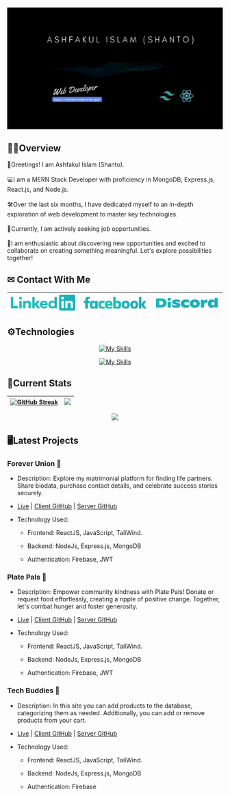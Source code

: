 [![Cover](/assets/cover.gif "Cover")](https://ashfakul-islam.web.app/)

## 👱‍♂️Overview
<p>
👋Greetings! I am Ashfakul Islam (Shanto).
<br/><br/>
💻I am a MERN Stack Developer with proficiency in MongoDB, Express.js, React.js, and Node.js.
<br/><br/>
🛠Over the last six months, I have dedicated myself to an in-depth exploration of web development to master key technologies.
<br/><br/>
👀Currently, I am actively seeking job opportunities.
<br/><br/>
🌟I am enthusiastic about discovering new opportunities and excited to collaborate on creating something meaningful. Let's explore possibilities together!
</p>

## ✉ Contact With Me

| [![linkedin](/assets/linkedin.png "linkedin")](https://www.linkedin.com/in/ashfakul-islam-a56236183/) | [![facebook](/assets/facebook.png "facebook")](https://www.facebook.com/A.i.Sh4nto) | [![discord](/assets/discord.png "discord")](https://discord.com/users/475554971182432259) |
|---|---|---|


## ⚙Technologies

<div align="center">

[![My Skills](https://skillicons.dev/icons?i=js,html,css,react)](https://skillicons.dev)

[![My Skills](https://skillicons.dev/icons?i=firebase,tailwind,nodejs,expressjs,mongodb)](https://skillicons.dev)

</div>

## 🚀Current Stats

<div align="center">

| [![GitHub Streak](https://github-readme-streak-stats.herokuapp.com?user=juixer&theme=gotham&card_width=500)](https://git.io/streak-stats) | ![](http://github-profile-summary-cards.vercel.app/api/cards/repos-per-language?username=juixer&theme=github_dark)| 
|---|---|

 ![](http://github-profile-summary-cards.vercel.app/api/cards/profile-details?username=juixer&theme=github_dark)

 

</div>


## 🖥Latest Projects

### Forever Union 💍
 
 - Description: Explore my matrimonial platform for finding life partners. Share biodata, purchase contact details, and celebrate success stories securely.

 - [Live](https://forever-union.web.app/) | [Client GitHub](https://github.com/juixer/Forever-Union-Client-Side) | [Server GitHub](https://github.com/juixer/Forever-Union-Server-Side)


- Technology Used:

    - Frontend: ReactJS, JavaScript, TailWind.

    - Backend: NodeJs, Express.js, MongoDB

    - Authentication: Firebase, JWT

    

### Plate Pals 🍖
 
 - Description: Empower community kindness with Plate Pals! Donate or request food effortlessly, creating a ripple of positive change. Together, let's combat hunger and foster generosity.

 - [Live](https://plate-pals-e55ac.web.app/) | [Client GitHub](https://github.com/juixer/Plate-Pals-Client-Side) | [Server GitHub](https://github.com/juixer/Plate-Pals-Server-Side)

- Technology Used:

    - Frontend: ReactJS, JavaScript, TailWind.

    - Backend: NodeJs, Express.js, MongoDB

    - Authentication: Firebase, JWT

    

### Tech Buddies 📱
 
 - Description: In this site you can add products to the database, categorizing them as needed. Additionally, you can add or remove products from your cart.

 - [Live](https://tech-buddy-7d305.web.app/) | [Client GitHub](https://github.com/juixer/Brand-Shop-Client-Side) | [Server GitHub](https://github.com/juixer/Brand-Shop-Server-Side)

- Technology Used:

    - Frontend: ReactJS, JavaScript, TailWind.

    - Backend: NodeJs, Express.js, MongoDB

    - Authentication: Firebase

    